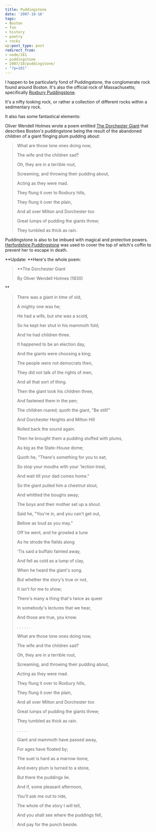 ```yaml
---
title: Puddingstone
date: '2007-10-16'
tags:
- Boston
- fun
- history
- poetry
- rocks
wp:post_type: post
redirect_from:
- node/161
- puddingstone
- 2007/10/puddingstone/
- "?p=161"
---
```


I happen to be particularly fond of Puddingstone, the conglomerate rock found around Boston. It's also the official rock of Massachusetts; specifically [Roxbury Puddingstone](http://en.wikipedia.org/wiki/Roxbury_puddingstone).

It's a nifty looking rock, or rather a collection of different rocks within a sedimentary rock.

It also has some fantastical elements:

Oliver Wendell Holmes wrote a poem entitled [The Dorchester Giant](http://www.ibiblio.org/eldritch/owh/pudding.html) that describes Boston's puddingstone being the result of the abandoned children of a giant flinging plum pudding about:

> What are those lone ones doing now,
>
> The wife and the children sad?
>
> Oh, they are in a terrible rout,
>
> Screaming, and throwing their pudding about,
>
> Acting as they were mad.
>
> They flung it over to Roxbury hills,
>
> They flung it over the plain,
>
> And all over Milton and Dorchester too
>
> Great lumps of pudding the giants threw;
>
> They tumbled as thick as rain.

Puddingstone is also to be imbued with magical and protective powers. [Herfordshire Puddingstone](http://en.wikipedia.org/wiki/Hertfordshire_puddingstone) was used to cover the top of witch's coffin to prevent her to escape in death.

**Update: **Here's the whole poem:

> **The Dorchester Giant
>
> By Oliver Wendell Holmes (1830)

**

>
>
> There was a giant in time of old,
>
> A mighty one was he;
>
> He had a wife, but she was a scold,
>
> So he kept her shut in his mammoth fold;
>
> And he had children three.
>
> It happened to be an election day,
>
> And the giants were choosing a king;
>
> The people were not democrats then,
>
> They did not talk of the rights of men,
>
> And all that sort of thing.
>
> Then the giant took his children three,
>
> And fastened them in the pen;
>
> The children roared; quoth the giant, "Be still!"
>
> And Dorchester Heights and Milton Hill
>
> Rolled back the sound again.
>
> Then he brought them a pudding stuffed with plums,
>
> As big as the State-House dome;
>
> Quoth he, "There's something for you to eat;
>
> So stop your mouths with your 'lection treat,
>
> And wait till your dad comes home."
>
> So the giant pulled him a chestnut stout,
>
> And whittled the boughs away;
>
> The boys and their mother set up a shout.
>
> Said he, "You're in, and you can't get out,
>
> Bellow as loud as you may."
>
> Off he went, and he growled a tune
>
> As he strode the fields along
>
> 'Tis said a buffalo fainted away,
>
> And fell as cold as a lump of clay,
>
> When he heard the giant's song.
>
> But whether the story's true or not,
>
> It isn't for me to show;
>
> There's many a thing that's twice as queer
>
> In somebody's lectures that we hear,
>
> And those are true, you know.
>
> . . . . . .
>
> What are those lone ones doing now,
>
> The wife and the children sad?
>
> Oh, they are in a terrible rout,
>
> Screaming, and throwing their pudding about,
>
> Acting as they were mad.
>
> They flung it over to Roxbury hills,
>
> They flung it over the plain,
>
> And all over Milton and Dorchester too
>
> Great lumps of pudding the giants threw;
>
> They tumbled as thick as rain.
>
> . . . . .
>
> Giant and mammoth have passed away,
>
> For ages have floated by;
>
> The suet is hard as a marrow-bone,
>
> And every plum is turned to a stone,
>
> But there the puddings lie.
>
> And if, some pleasant afternoon,
>
> You'll ask me out to ride,
>
> The whole of the story I will tell,
>
> And you shall see where the puddings fell,
>
> And pay for the punch beside.
